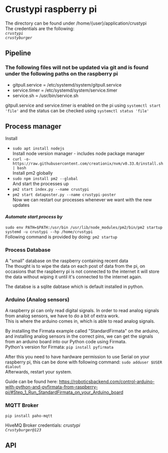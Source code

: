 # Crustypi raspberry pi
The directory can be found under /home/{user}/application/crustypi <br />
The credentials are the following: <br />
*``crustypi``* <br />
*``crustyburger``*

## Pipeline
### The following files will not be updated via git and is found under the following paths on the raspberry pi

* gitpull.service = /etc/systemd/system/gitpull.service
* service.timer = /etc/systemd/system/service.timer
* service.sh = /usr/bin/service.sh

gitpull.service and service.timer is enabled on the pi using `systemctl start 'file'` and the status can be checked using `systemctl status 'file'`

## Process manager

Install 
* `sudo apt install nodejs` <br />
Install node version manager - includes node package manager
* `curl -o- https://raw.githubusercontent.com/creationix/nvm/v0.33.0/install.sh | bash` <br />
Install pm2 globally
* `sudo npm install pm2 --global` <br />
And start the processes up 
* `pm2 start index.py --name crustypi` <br />
* `pm2 start dataposter.py --name crustypi-poster` <br />
Now we can restart our processes whenever we want with the new updates <br />
#### *Automate start process by*
`sudo env PATH=$PATH:/usr/bin /usr/lib/node_modules/pm2/bin/pm2 startup systemd -u crustypi --hp /home/crustypi` <br />
Following command is provided by doing: `pm2 startup`

### Process Database
A "small" database on the raspberry containing recent data <br />
The thought is to wipe the data on each post of data from the pi, on occasions that the raspberry pi is not connected to the internet it will store the data without wiping it until it's connected to the internet again. <br />

The databse is a sqlite dabtase which is default installed in python.

### Arduino (Analog sensors)
A raspberry pi can only read digital signals. In order to read analog signals from analog sensors, we have to do a bit of extra work. <br />
This is where the arduino comes in, which is able to read analog signals.

By installing the Firmata example called "StandardFirmata" on the arduino, and installing analog sensors in the correct pins, we can get the signals from an arduino board into our Python code using Firmata. <br />
Python's version for Firmata: `pip install pyfirmata` <br />

After this you need to have hardware permission to use Serial on your raspberry pi, this can be done with following command:
`sudo adduser $USER dialout` <br />
Afterwards, restart your system.

Guide can be found here: https://roboticsbackend.com/control-arduino-with-python-and-pyfirmata-from-raspberry-pi/#Step_1_Run_StandardFirmata_on_your_Arduino_board


### MQTT Broker

`pip install paho-mqtt`

HiveMQ Broker credentials:
*crustypi* <br />
*``Crustyburger@123``*

## API